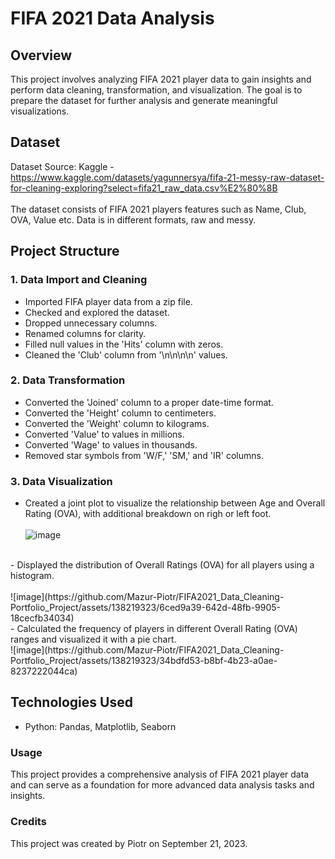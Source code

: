 # FIFA 2021 Data Analysis
## Overview
This project involves analyzing FIFA 2021 player data to gain insights and perform data cleaning, transformation, and visualization. The goal is to prepare the dataset for further analysis and generate meaningful visualizations.
## Dataset
Dataset Source: Kaggle - <br>
https://www.kaggle.com/datasets/yagunnersya/fifa-21-messy-raw-dataset-for-cleaning-exploring?select=fifa21_raw_data.csv%E2%80%8B <br> <br>
The dataset consists of FIFA 2021 players features such as Name, Club, OVA, Value etc. Data is in different formats, raw and messy.

## Project Structure
### 1. Data Import and Cleaning
- Imported FIFA player data from a zip file.
- Checked and explored the dataset.
- Dropped unnecessary columns.
- Renamed columns for clarity.
- Filled null values in the 'Hits' column with zeros.
- Cleaned the 'Club' column from '\n\n\n\n' values.
### 2. Data Transformation
- Converted the 'Joined' column to a proper date-time format.
- Converted the 'Height' column to centimeters.
- Converted the 'Weight' column to kilograms.
- Converted 'Value' to values in millions.
- Converted 'Wage' to values in thousands.
- Removed star symbols from 'W/F,' 'SM,' and 'IR' columns.
### 3. Data Visualization
- Created a joint plot to visualize the relationship between Age and Overall Rating (OVA), with additional breakdown on righ or left foot. <br><br>
  ![image](https://github.com/Mazur-Piotr/FIFA2021_Data_Cleaning-Portfolio_Project/assets/138219323/65419315-0df6-4037-b128-376730bd59b0)
<br>
- Displayed the distribution of Overall Ratings (OVA) for all players using a histogram. <br><br>
![image](https://github.com/Mazur-Piotr/FIFA2021_Data_Cleaning-Portfolio_Project/assets/138219323/6ced9a39-642d-48fb-9905-18cecfb34034)
<br>  
- Calculated the frequency of players in different Overall Rating (OVA) ranges and visualized it with a pie chart. <br>
![image](https://github.com/Mazur-Piotr/FIFA2021_Data_Cleaning-Portfolio_Project/assets/138219323/34bdfd53-b8bf-4b23-a0ae-8237222044ca)
<br>

## Technologies Used
- Python: Pandas, Matplotlib, Seaborn

### Usage
This project provides a comprehensive analysis of FIFA 2021 player data and can serve as a foundation for more advanced data analysis tasks and insights.

### Credits
This project was created by Piotr on September 21, 2023.
